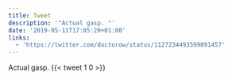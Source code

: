 ```yaml
---
title: Tweet
description: '"Actual gasp. "'
date: '2019-05-11T17:05:20+01:00'
links:
  - 'https://twitter.com/doctorow/status/1127234493599891457'
---
```

Actual gasp. 
      {{< tweet 1 0 >}}
    
